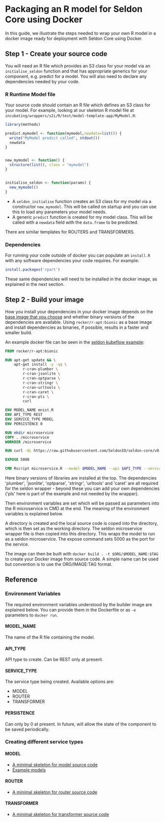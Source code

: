 # Packaging an R model for Seldon Core using Docker

In this guide, we illustrate the steps needed to wrap your own R model in a docker image ready for deployment with Seldon Core using Docker.

## Step 1 - Create your source code

You will need an R file which provides an S3 class for your model via an `initialise_seldon` function and that has appropriate generics for your component, e.g. predict for a model. You will also need to declare any dependencies needed by your code.

### R Runtime Model file

Your source code should contain an R file which defines an S3 class for your model. For example, looking at our skeleton R model file at `incubating/wrappers/s2i/R/test/model-template-app/MyModel.R`:

```R
library(methods)

predict.mymodel <- function(mymodel,newdata=list()) {
  write("MyModel predict called", stdout())
  newdata
}


new_mymodel <- function() {
  structure(list(), class = "mymodel")
}


initialise_seldon <- function(params) {
  new_mymodel()
}
```

- A `seldon_initialise` function creates an S3 class for my model via a constructor `new_mymodel`. This will be called on startup and you can use this to load any parameters your model needs.
- A generic `predict` function is created for my model class. This will be called with a `newdata` field with the `data.frame` to be predicted.

There are similar templates for ROUTERS and TRANSFORMERS.

### Dependencies

For running your code outside of docker you can populate an `install.R` with any software dependencies your code requires. For example:

```R
install.packages('rpart')
```

These same dependencies will need to be installed in the docker image, as explained in the next section.

## Step 2 - Build your image

How you install your dependencies in your docker image depends on the [base image that you choose](https://datawookie.netlify.app/blog/2019/01/docker-images-for-r-r-base-versus-r-apt/) and whether binary versions of the dependencies are available. Using `rocker/r-apt:bionic` as a base image and install dependencies as binaries, if possible, results in a faster and smaller build.

An example docker file can be seen in the [seldon kubeflow example](https://github.com/kubeflow/example-seldon/blob/master/models/r_mnist/runtime/Dockerfile):

```dockerfile
FROM rocker/r-apt:bionic

RUN apt-get update && \
    apt-get install -y -qq \
    	r-cran-plumber \
    	r-cran-jsonlite \
    	r-cran-optparse \
    	r-cran-stringr \
    	r-cran-urltools \
    	r-cran-caret \
    	r-cran-pls \
    	curl

ENV MODEL_NAME mnist.R
ENV API_TYPE REST
ENV SERVICE_TYPE MODEL
ENV PERSISTENCE 0

RUN mkdir microservice
COPY . /microservice
WORKDIR /microservice

RUN curl -OL https://raw.githubusercontent.com/SeldonIO/seldon-core/v0.5.0/incubating/wrappers/s2i/R/microservice.R > /microservice/microservice.R

EXPOSE 5000

CMD Rscript microservice.R --model $MODEL_NAME --api $API_TYPE --service $SERVICE_TYPE --persistence $PERSISTENCE
```

Here binary versions of libraries are installed at the top. The dependencies 'plumber', 'jsonlite', 'optparse', 'stringr', 'urltools' and 'caret' are all required for the seldon wrapper - beyond these you can add your own dependencies ('pls' here is part of the example and not needed by the wrapper).

Then environment variables are set which will be passed as parameters into the R microservice in CMD at the end. The meaning of the environment variables is explained below.

A directory is created and the local source code is coped into the directory, which is then set as the working directory. The seldon microservice wrapper file is then copied into this directory. This wraps the model to run as a seldon microservice. The expose command sets 5000 as the port for the service.

The image can then be built with `docker build . -t $ORG/$MODEL_NAME:$TAG` to create your Docker image from source code. A simple name can be used but convention is to use the ORG/IMAGE:TAG format.

## Reference

### Environment Variables

The required environment variables understood by the builder image are explained below. You can provide them in the Dockerfile or as `-e` parameters to `docker run`.

#### MODEL_NAME

The name of the R file containing the model.

#### API_TYPE

API type to create. Can be REST only at present.

#### SERVICE_TYPE

The service type being created. Available options are:

- MODEL
- ROUTER
- TRANSFORMER

#### PERSISTENCE

Can only by 0 at present. In future, will allow the state of the component to be saved periodically.

### Creating different service types

#### MODEL

- [A minimal skeleton for model source code](https://github.com/SeldonIO/seldon-core/tree/master/incubating/wrappers/s2i/R/test/model-template-app)
- [Example models](../examples/notebooks)

#### ROUTER
- [A minimal skeleton for router source code](https://github.com/seldonio/seldon-core/tree/master/incubating/wrappers/s2i/R/test/router-template-app)

#### TRANSFORMER

- [A minimal skeleton for transformer source code](https://github.com/seldonio/seldon-core/tree/master/incubating/wrappers/s2i/R/test/transformer-template-app)
